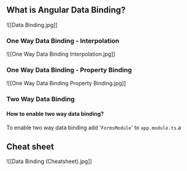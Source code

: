 ## What is Angular Data Binding?

![[Data Binding.jpg]]

### One Way Data Binding - Interpolation

![[One Way Data Binding Interpolation.jpg]]

### One Way Data Binding - Property Binding

![[One Way Data Binding Property Binding.jpg]]

### Two Way Data Binding

#### How to enable two way data binding?

To enable two way data binding add '`FormsModule`' to `app.module.ts`.a

## Cheat sheet

![[Data Binding (Cheatsheet).jpg]]

